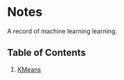 # Notes
A record of machine learning learning. 

## Table of Contents

1. [KMeans](./learning_notes/Kmeans.md)

